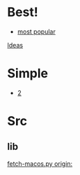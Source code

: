 # Best!
- [most popular](https://github.com/kholia/OSX-KVM)

[Ideas](https://github.com/kholia/OSX-KVM/blob/master/ideas.md)

# Simple
- [2](https://github.com/foxlet/macOS-Simple-KVM)

# Src
## lib
[fetch-macos.py origin:](https://www.insanelymac.com/forum/topic/326366-fetchmacos-a-tool-to-download-macos-on-non-mac-platforms/)
